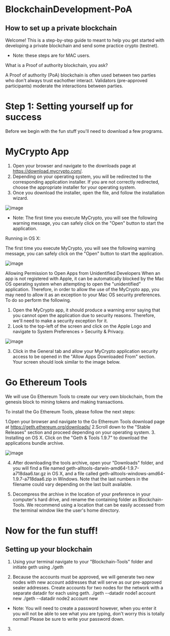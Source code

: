 # BlockchainDevelopment-PoA
## How to set up a private blockchain 

Welcome! This is a step-by-step guide to meant to help you get started with developing a private blockchain and send some practice crypto (testnet). 
* Note: these steps are for MAC users. 

What is a Proof of authority blockchain, you ask? 

A Proof of authority (PoA) blockchain is often used between two parties who don't always trust eachother interact. Validators (pre-approved participants) moderate the interactions between parties.

# Step 1: Setting yourself up for success 

Before we begin with the fun stuff you'll need to download a few programs.

# MyCrypto App 

1. Open your browser and navigate to the downloads page at https://download.mycrypto.com/.
2. Depending on your operating system, you will be redirected to the corresponding application installer. If you are not correctly redirected, choose the appropriate installer for your operating system.
3. Once you download the installer, open the file, and follow the installation wizard. 

![image](https://user-images.githubusercontent.com/73208140/117089062-67638200-ad22-11eb-9914-fd9219572b06.png)

* Note: The first time you execute MyCrypto, you will see the following warning message, you can safely click on the "Open" button to start the application.

Running in OS X:

The first time you execute MyCrypto, you will see the following warning message, you can safely click on the "Open" button to start the application.

![image](https://user-images.githubusercontent.com/73208140/117094493-edd39000-ad31-11eb-9d04-9bcd7ba84384.png)

Allowing Permission to Open Apps from Unidentified Developers
When an app is not registered with Apple, it can be automatically blocked by the Mac OS operating system when attempting to open the "unidentified" application. Therefore, in order to allow the use of the MyCrypto app, you may need to allow it as an exception to your Mac OS security preferences. To do so perform the following.

1. Open the MyCrypto app, it should produce a warning error saying that you cannot open the application due to security reasons. Therefore, we'll need to make a security exception for it.
2. Look to the top-left of the screen and click on the Apple Logo and navigate to System Preferences > Security & Privacy.

![image](https://user-images.githubusercontent.com/73208140/117094576-22474c00-ad32-11eb-8ba2-35b028cd2471.png)

3. Click in the General tab and allow your MyCrypto application security access to be opened in the "Allow Apps Downloaded From" section. Your screen should look similar to the image below.

# Go Ethereum Tools

We will use Go Ethereum Tools to create our very own blockchain, from the genesis block to mining tokens and making transactions.

To install the Go Ethereum Tools, please follow the next steps:

1.Open your browser and navigate to the Go Ethereum Tools download page at https://geth.ethereum.org/downloads/
2.Scroll down to the "Stable Releases" section and proceed depending on your operating system.
3. Installing on OS X. Click on the "Geth & Tools 1.9.7" to download the applications bundle archive.

![image](https://user-images.githubusercontent.com/73208140/117090196-ad6e1500-ad25-11eb-9c43-b2f69e363c76.png)

4. After downloading the tools archive, open your "Downloads" folder, and you will find a file named geth-alltools-darwin-amd64-1.9.7-a718daa6.tar.gz in OS X, and a file called geth-alltools-windows-amd64-1.9.7-a718daa6.zip in Windows. Note that the last numbers in the filename could vary depending on the last built available.

5. Decompress the archive in the location of your preference in your computer's hard drive, and rename the containing folder as Blockchain-Tools. We recommend using a location that can be easily accessed from the terminal window like the user's home directory.

# Now for the fun stuff! 

## Setting up your blockchain

1. Using your terminal navigate to your "Blockchain-Tools" folder and initiate geth using ./geth 

2. Because the accounts must be approved, we will generate two new nodes with new account addresses that will serve as our pre-approved sealer addresses.
Create accounts for two nodes for the network with a separate datadir for each using geth.
./geth --datadir node1 account new
./geth --datadir node2 account new
* Note: You will need to create a password however, when you enter it you will not be able to see what you are typing, don't worry this is totally normal! Please be sure to write your password down. 
3.

